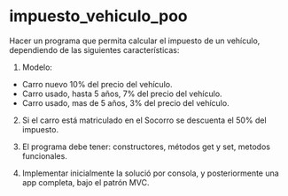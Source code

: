 # impuesto_vehiculo_poo

Hacer un programa que permita calcular el impuesto de un vehículo, dependiendo de las siguientes características:

1. Modelo:
- Carro nuevo 10% del precio del vehículo.
- Carro usado, hasta 5 años, 7% del precio del vehículo.
- Carro usado, mas de 5 años, 3% del precio del vehículo.

2. Si el carro está matriculado en el Socorro se descuenta el 50% del impuesto.

3. El programa debe tener: constructores, métodos get y set, metodos funcionales.

4. Implementar inicialmente la solució por consola, y posteriormente una app completa, bajo el patrón MVC.
